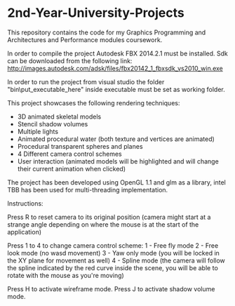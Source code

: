 # 2nd-Year-University-Projects
This repository contains the code for my Graphics Programming and Architectures and Performance modules coursework.

In order to compile the project Autodesk FBX 2014.2.1 must be installed.
Sdk can be downloaded from the following link: http://images.autodesk.com/adsk/files/fbx20142_1_fbxsdk_vs2010_win.exe

In order to run the project from visual studio the folder "bin\put_executable_here" inside executable must be set as working folder.

This project showcases the following rendering techniques:
- 3D animated skeletal models
- Stencil shadow volumes
- Multiple lights
- Animated procedural water (both texture and vertices are animated)
- Procedural transparent spheres and planes
- 4 Different camera control schemes
- User interaction (animated models will be highlighted and will change their current animation when clicked)
	
The project has been developed using OpenGL 1.1 and glm as a library, intel TBB has been used for multi-threading implementation.
	
Instructions:

Press R to reset camera to its original position (camera might start at a strange angle depending on where the mouse is at the start of the application)

Press 1 to 4 to change camera control scheme:
1 - Free fly mode
2 - Free look mode (no wasd movement)
3 - Yaw only mode (you will be locked in the XY plane for movement as well)
4 - Spline mode (the camera will follow the spline indicated by the red curve inside the scene, you will be able to rotate with the mouse as you're moving)

Press H to activate wireframe mode.
Press J to activate shadow volume mode.
